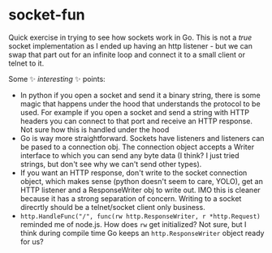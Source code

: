 # socket-fun

Quick exercise in trying to see how sockets work in Go. This is not a _true_ socket implementation as I ended up having an http listener - but we can swap that part out for an infinite loop and connect it to a small client or telnet to it. 

Some ✨ _interesting_ ✨ points:
* In python if you open a socket and send it a binary string, there is some magic that happens under the hood that understands the protocol to be used. For example if you open a socket and send a string with HTTP headers you can connect to that port and receive an HTTP response. Not sure how this is handled under the hood
* Go is way more straightforward. Sockets have listeners and listeners can be pased to a connection obj. The connection object accepts a Writer interface to which you can send any byte data (I think? I just tried strings, but don't see why we can't send other types). 
* If you want an HTTP response, don't write to the socket connection object, which makes sense (python doesn't seem to care, YOLO), get an HTTP listener and a ResponseWriter obj to write out. IMO this is cleaner because it has a strong separation of concern. Writing to a socket direcrtly should be a telnet/socket client only business. 
* `http.HandleFunc("/", func(rw http.ResponseWriter, r *http.Request)` reminded me of node.js. How does `rw` get initialized? Not sure, but I think during compile time Go keeps an `http.ResponseWriter` object ready for us?
